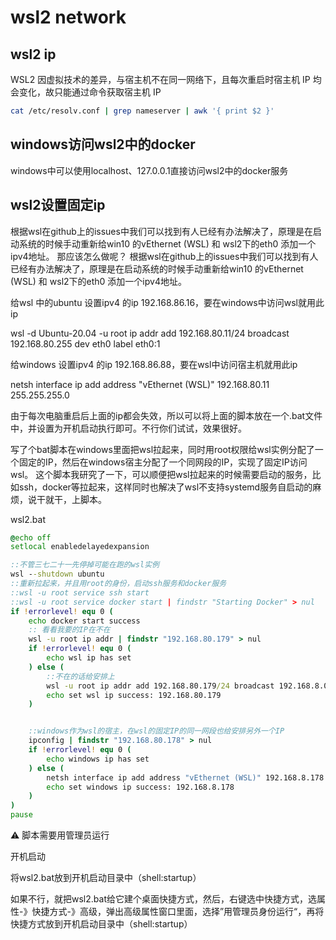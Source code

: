 
# wsl2 network

## wsl2 ip

WSL2 因虚拟技术的差异，与宿主机不在同一网络下，且每次重启时宿主机 IP 均会变化，故只能通过命令获取宿主机 IP

```sh
cat /etc/resolv.conf | grep nameserver | awk '{ print $2 }' 
```

## windows访问wsl2中的docker

windows中可以使用localhost、127.0.0.1直接访问wsl2中的docker服务

## wsl2设置固定ip

根据wsl在github上的issues中我们可以找到有人已经有办法解决了，原理是在启动系统的时候手动重新给win10 的vEthernet (WSL) 和 wsl2下的eth0 添加一个ipv4地址。
那应该怎么做呢？
根据wsl在github上的issues中我们可以找到有人已经有办法解决了，原理是在启动系统的时候手动重新给win10 的vEthernet (WSL) 和 wsl2下的eth0 添加一个ipv4地址。

给wsl 中的ubuntu 设置ipv4 的ip 192.168.86.16，要在windows中访问wsl就用此ip

wsl -d Ubuntu-20.04 -u root ip addr add 192.168.80.11/24 broadcast 192.168.80.255 dev eth0 label eth0:1

给windows 设置ipv4 的ip 192.168.86.88，要在wsl中访问宿主机就用此ip

netsh interface ip add address "vEthernet (WSL)" 192.168.80.11 255.255.255.0

由于每次电脑重启后上面的ip都会失效，所以可以将上面的脚本放在一个.bat文件中，并设置为开机启动执行即可。不行你们试试，效果很好。

写了个bat脚本在windows里面把wsl拉起来，同时用root权限给wsl实例分配了一个固定的IP，然后在windows宿主分配了一个同网段的IP，实现了固定IP访问wsl。 这个脚本我研究了一下，可以顺便把wsl拉起来的时候需要启动的服务，比如ssh，docker等拉起来，这样同时也解决了wsl不支持systemd服务自启动的麻烦，说干就干，上脚本。

wsl2.bat

```bat
@echo off
setlocal enabledelayedexpansion

::不管三七二十一先停掉可能在跑的wsl实例
wsl --shutdown ubuntu
::重新拉起来，并且用root的身份，启动ssh服务和docker服务
::wsl -u root service ssh start
::wsl -u root service docker start | findstr "Starting Docker" > nul
if !errorlevel! equ 0 (
    echo docker start success
    :: 看看我要的IP在不在
    wsl -u root ip addr | findstr "192.168.80.179" > nul
    if !errorlevel! equ 0 (
        echo wsl ip has set
    ) else (
        ::不在的话给安排上
        wsl -u root ip addr add 192.168.80.179/24 broadcast 192.168.8.0 dev eth0 label eth0:1
        echo set wsl ip success: 192.168.80.179
    )


    ::windows作为wsl的宿主，在wsl的固定IP的同一网段也给安排另外一个IP
    ipconfig | findstr "192.168.80.178" > nul
    if !errorlevel! equ 0 (
        echo windows ip has set
    ) else (
        netsh interface ip add address "vEthernet (WSL)" 192.168.8.178 255.255.255.0
        echo set windows ip success: 192.168.8.178
    )
)
pause

```

:warning: 脚本需要用管理员运行

开机启动

将wsl2.bat放到开机启动目录中（shell:startup）

如果不行，就把wsl2.bat给它建个桌面快捷方式，然后，右键选中快捷方式，选属性-》快捷方式-》高级，弹出高级属性窗口里面，选择”用管理员身份运行“，再将快捷方式放到开机启动目录中（shell:startup）
